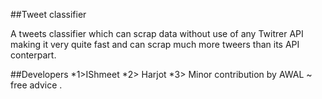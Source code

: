 ##Tweet classifier

A tweets classifier which can scrap data without use of any Twitrer API making it very quite fast and can scrap much more tweers than its API conterpart.

##Developers
*1>IShmeet
*2> Harjot
*3> Minor contribution by AWAL ~ free advice .
